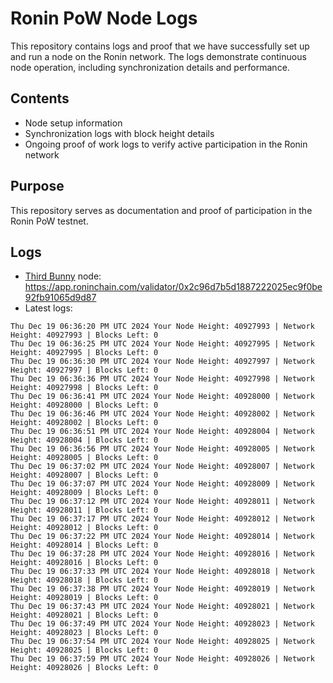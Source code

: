 # Ronin PoW Node Logs

This repository contains logs and proof that we have successfully set up and run a node on the Ronin network. The logs demonstrate continuous node operation, including synchronization details and performance.

## Contents

- Node setup information
- Synchronization logs with block height details
- Ongoing proof of work logs to verify active participation in the Ronin network

## Purpose

This repository serves as documentation and proof of participation in the Ronin PoW testnet.

## Logs

- [Third Bunny](https://thirdbunny.xyz/) node: https://app.roninchain.com/validator/0x2c96d7b5d1887222025ec9f0be92fb91065d9d87
- Latest logs:
```
Thu Dec 19 06:36:20 PM UTC 2024 Your Node Height: 40927993 | Network Height: 40927993 | Blocks Left: 0
Thu Dec 19 06:36:25 PM UTC 2024 Your Node Height: 40927995 | Network Height: 40927995 | Blocks Left: 0
Thu Dec 19 06:36:30 PM UTC 2024 Your Node Height: 40927997 | Network Height: 40927997 | Blocks Left: 0
Thu Dec 19 06:36:36 PM UTC 2024 Your Node Height: 40927998 | Network Height: 40927998 | Blocks Left: 0
Thu Dec 19 06:36:41 PM UTC 2024 Your Node Height: 40928000 | Network Height: 40928000 | Blocks Left: 0
Thu Dec 19 06:36:46 PM UTC 2024 Your Node Height: 40928002 | Network Height: 40928002 | Blocks Left: 0
Thu Dec 19 06:36:51 PM UTC 2024 Your Node Height: 40928004 | Network Height: 40928004 | Blocks Left: 0
Thu Dec 19 06:36:56 PM UTC 2024 Your Node Height: 40928005 | Network Height: 40928005 | Blocks Left: 0
Thu Dec 19 06:37:02 PM UTC 2024 Your Node Height: 40928007 | Network Height: 40928007 | Blocks Left: 0
Thu Dec 19 06:37:07 PM UTC 2024 Your Node Height: 40928009 | Network Height: 40928009 | Blocks Left: 0
Thu Dec 19 06:37:12 PM UTC 2024 Your Node Height: 40928011 | Network Height: 40928011 | Blocks Left: 0
Thu Dec 19 06:37:17 PM UTC 2024 Your Node Height: 40928012 | Network Height: 40928012 | Blocks Left: 0
Thu Dec 19 06:37:22 PM UTC 2024 Your Node Height: 40928014 | Network Height: 40928014 | Blocks Left: 0
Thu Dec 19 06:37:28 PM UTC 2024 Your Node Height: 40928016 | Network Height: 40928016 | Blocks Left: 0
Thu Dec 19 06:37:33 PM UTC 2024 Your Node Height: 40928018 | Network Height: 40928018 | Blocks Left: 0
Thu Dec 19 06:37:38 PM UTC 2024 Your Node Height: 40928019 | Network Height: 40928019 | Blocks Left: 0
Thu Dec 19 06:37:43 PM UTC 2024 Your Node Height: 40928021 | Network Height: 40928021 | Blocks Left: 0
Thu Dec 19 06:37:49 PM UTC 2024 Your Node Height: 40928023 | Network Height: 40928023 | Blocks Left: 0
Thu Dec 19 06:37:54 PM UTC 2024 Your Node Height: 40928025 | Network Height: 40928025 | Blocks Left: 0
Thu Dec 19 06:37:59 PM UTC 2024 Your Node Height: 40928026 | Network Height: 40928026 | Blocks Left: 0
```
